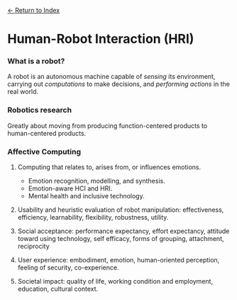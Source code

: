 [← Return to Index](https://github.com/kspra3/FIT3175-Notes)

# Human-Robot Interaction (HRI)

### What is a robot?
A robot is an autonomous machine capable of _sensing_ its environment, carrying out _computations_ to make decisions, and _performing actions_ in the real world.

### Robotics research
Greatly about moving from producing function-centered products to human-centered products.

### Affective Computing
1. Computing that relates to, arises from, or influences emotions.
   * Emotion recognition, modelling, and synthesis.
   * Emotion-aware HCI and HRI.
   * Mental health and inclusive technology.
  
2. Usability and heuristic evaluation of robot manipulation: effectiveness, efficiency, learnability, flexibility, robustness, utility.

3. Social acceptance: performance expectancy, effort expectancy, attitude toward using technology, self efficacy, forms of grouping, attachment, reciprocity

4. User experience: embodiment, emotion, human-oriented perception, feeling of security, co-experience.

5. Societal impact: quality of life, working condition and employment, education, cultural context.
